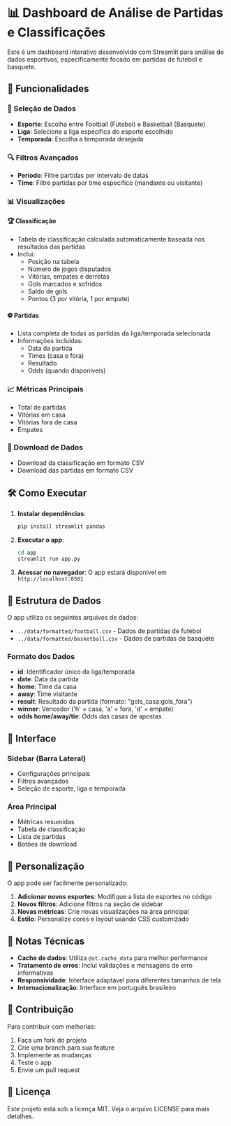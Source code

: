 # 📊 Dashboard de Análise de Partidas e Classificações

Este é um dashboard interativo desenvolvido com Streamlit para análise de dados esportivos, especificamente focado em partidas de futebol e basquete.

## 🚀 Funcionalidades

### 🎯 Seleção de Dados
- **Esporte**: Escolha entre Football (Futebol) e Basketball (Basquete)
- **Liga**: Selecione a liga específica do esporte escolhido
- **Temporada**: Escolha a temporada desejada

### 🔍 Filtros Avançados
- **Período**: Filtre partidas por intervalo de datas
- **Time**: Filtre partidas por time específico (mandante ou visitante)

### 📊 Visualizações

#### 🏆 Classificação
- Tabela de classificação calculada automaticamente baseada nos resultados das partidas
- Inclui:
  - Posição na tabela
  - Número de jogos disputados
  - Vitórias, empates e derrotas
  - Gols marcados e sofridos
  - Saldo de gols
  - Pontos (3 por vitória, 1 por empate)

#### ⚽ Partidas
- Lista completa de todas as partidas da liga/temporada selecionada
- Informações incluídas:
  - Data da partida
  - Times (casa e fora)
  - Resultado
  - Odds (quando disponíveis)

### 📈 Métricas Principais
- Total de partidas
- Vitórias em casa
- Vitórias fora de casa
- Empates

### 💾 Download de Dados
- Download da classificação em formato CSV
- Download das partidas em formato CSV

## 🛠️ Como Executar

1. **Instalar dependências**:
   ```bash
   pip install streamlit pandas
   ```

2. **Executar o app**:
   ```bash
   cd app
   streamlit run app.py
   ```

3. **Acessar no navegador**:
   O app estará disponível em `http://localhost:8501`

## 📁 Estrutura de Dados

O app utiliza os seguintes arquivos de dados:
- `../data/formatted/football.csv` - Dados de partidas de futebol
- `../data/formatted/basketball.csv` - Dados de partidas de basquete

### Formato dos Dados
- **id**: Identificador único da liga/temporada
- **date**: Data da partida
- **home**: Time da casa
- **away**: Time visitante
- **result**: Resultado da partida (formato: "gols_casa:gols_fora")
- **winner**: Vencedor ('h' = casa, 'a' = fora, 'd' = empate)
- **odds home/away/tie**: Odds das casas de apostas

## 🎨 Interface

### Sidebar (Barra Lateral)
- Configurações principais
- Filtros avançados
- Seleção de esporte, liga e temporada

### Área Principal
- Métricas resumidas
- Tabela de classificação
- Lista de partidas
- Botões de download

## 🔧 Personalização

O app pode ser facilmente personalizado:

1. **Adicionar novos esportes**: Modifique a lista de esportes no código
2. **Novos filtros**: Adicione filtros na seção de sidebar
3. **Novas métricas**: Crie novas visualizações na área principal
4. **Estilo**: Personalize cores e layout usando CSS customizado

## 📝 Notas Técnicas

- **Cache de dados**: Utiliza `@st.cache_data` para melhor performance
- **Tratamento de erros**: Inclui validações e mensagens de erro informativas
- **Responsividade**: Interface adaptável para diferentes tamanhos de tela
- **Internacionalização**: Interface em português brasileiro

## 🤝 Contribuição

Para contribuir com melhorias:
1. Faça um fork do projeto
2. Crie uma branch para sua feature
3. Implemente as mudanças
4. Teste o app
5. Envie um pull request

## 📄 Licença

Este projeto está sob a licença MIT. Veja o arquivo LICENSE para mais detalhes. 